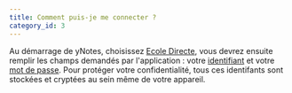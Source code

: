 ```yaml
---
title: Comment puis-je me connecter ?
category_id: 3
---
```


Au démarrage de yNotes, choisissez <u>Ecole Directe</u>, vous devrez ensuite remplir les champs demandés par l'application : votre <u>identifiant</u> et votre <u>mot de passe</u>. Pour protéger votre confidentialité, tous ces identifants sont stockées et cryptées au sein même de votre appareil. 
